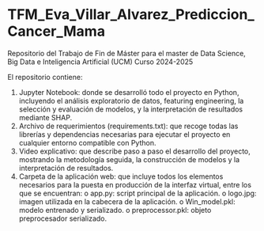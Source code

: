 # TFM_Eva_Villar_Alvarez_Prediccion_Cancer_Mama
Repositorio del Trabajo de Fin de Máster para el master de Data Science, Big Data e Inteligencia Artificial (UCM) Curso 2024-2025


El repositorio contiene:
1.	Jupyter Notebook: donde se desarrolló todo el proyecto en Python, incluyendo el análisis exploratorio de datos, featuring engineering, la selección y evaluación de modelos, y la interpretación de resultados mediante SHAP.
2.	Archivo de requerimientos (requirements.txt): que recoge todas las librerías y dependencias necesarias para ejecutar el proyecto en cualquier entorno compatible con Python.
3.	Video explicativo: que describe paso a paso el desarrollo del proyecto, mostrando la metodología seguida, la construcción de modelos y la interpretación de resultados.
4.	Carpeta de la aplicación web: que incluye todos los elementos necesarios para la puesta en producción de la interfaz virtual, entre los que se encuentran:
    o	app.py: script principal de la aplicación.
    o	logo.jpg: imagen utilizada en la cabecera de la aplicación.
    o	Win_model.pkl: modelo entrenado y serializado.
    o	preprocessor.pkl: objeto preprocesador serializado.
